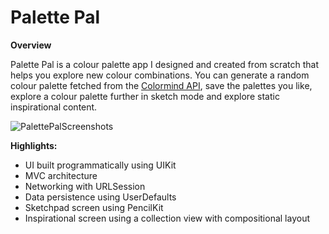 # Palette Pal
**Overview**

Palette Pal is a colour palette app I designed and created from scratch that helps you explore new colour combinations. You can generate a random colour palette fetched from the [Colormind API](http://colormind.io/api-access/), save the palettes you like, explore a colour palette further in sketch mode and explore static inspirational content.

![PalettePalScreenshots](https://user-images.githubusercontent.com/17449593/185659823-31bacfea-a0a8-415a-8818-2a8ddb9b8aa3.jpg)


**Highlights:**

- UI built programmatically using UIKit
- MVC architecture
- Networking with URLSession
- Data persistence using UserDefaults
- Sketchpad screen using PencilKit
- Inspirational screen using a collection view with compositional layout
